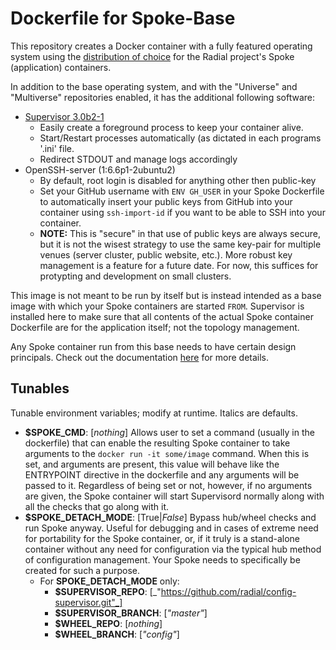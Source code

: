 # Dockerfile for Spoke-Base

This repository creates a Docker container with a fully featured operating
system using the [distribution of choice](https://github.com/radial/core-distro)
for the Radial project's Spoke (application) containers.

In addition to the base operating system, and with the "Universe" and
"Multiverse" repositories enabled, it has the additional following software:

* [Supervisor 3.0b2-1](http://supervisord.org)
    * Easily create a foreground process to keep your container alive.
    * Start/Restart processes automatically (as dictated in each programs '.ini'
      file.
    * Redirect STDOUT and manage logs accordingly
* OpenSSH-server (1:6.6p1-2ubuntu2)
    * By default, root login is disabled for anything other then public-key
    * Set your GitHub username with `ENV GH_USER` in your Spoke Dockerfile to
      automatically insert your public keys from GitHub into your container
      using `ssh-import-id` if you want to be able to SSH into your container.
    * **NOTE:** This is "secure" in that use of public keys are always secure,
      but it is not the wisest strategy to use the same key-pair for multiple
      venues (server cluster, public website, etc.). More robust key management
      is a feature for a future date. For now, this suffices for protypting and
      development on small clusters.

This image is not meant to be run by itself but is instead intended as a base
image with which your Spoke containers are started `FROM`. Supervisor is
installed here to make sure that all contents of the actual Spoke container
Dockerfile are for the application itself; not the topology management.

Any Spoke container run from this base needs to have certain design principals.
Check out the documentation [here](https://github.com/radial/docs) for more
details.

## Tunables

Tunable environment variables; modify at runtime. Italics are defaults.

  - **$SPOKE_CMD**: [_nothing_] Allows user to set a command (usually in the
    dockerfile) that can enable the resulting Spoke container to take arguments
    to the `docker run -it some/image` command. When this is set, and arguments
    are present, this value will behave like the ENTRYPOINT directive in the
    dockerfile and any arguments will be passed to it. Regardless of being set
    or not, however, if no arguments are given, the Spoke container will start
    Supervisord normally along with all the checks that go along with it.
  - **$SPOKE_DETACH_MODE**: [True|_False_] Bypass hub/wheel checks and run Spoke
    anyway. Useful for debugging and in cases of extreme need for portability
    for the Spoke container, or, if it truly is a stand-alone container without
    any need for configuration via the typical hub method of configuration
    management. Your Spoke needs to specifically be created for such a purpose.
    - For **SPOKE_DETACH_MODE** only:
        - **$SUPERVISOR_REPO**:
        [_"https://github.com/radial/config-supervisor.git"_] 
        - **$SUPERVISOR_BRANCH**: [_"master"_]
        - **$WHEEL_REPO**: [_nothing_]
        - **$WHEEL_BRANCH**: [_"config"_]
